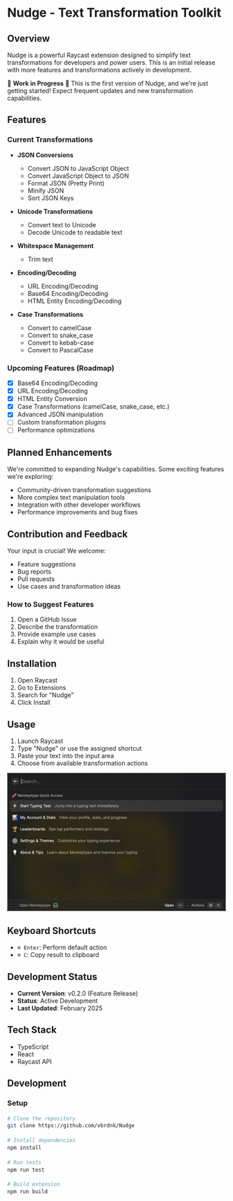 # Nudge - Text Transformation Toolkit

## Overview

Nudge is a powerful Raycast extension designed to simplify text transformations for developers and power users. This is
an initial release with more features and transformations actively in development.

🚧 **Work in Progress** 🚧
This is the first version of Nudge, and we're just getting started! Expect frequent updates and new transformation
capabilities.

## Features

### Current Transformations

- **JSON Conversions**

  - Convert JSON to JavaScript Object
  - Convert JavaScript Object to JSON
  - Format JSON (Pretty Print)
  - Minify JSON
  - Sort JSON Keys

- **Unicode Transformations**

  - Convert text to Unicode
  - Decode Unicode to readable text

- **Whitespace Management**

  - Trim text

- **Encoding/Decoding**

  - URL Encoding/Decoding
  - Base64 Encoding/Decoding
  - HTML Entity Encoding/Decoding

- **Case Transformations**

  - Convert to camelCase
  - Convert to snake_case
  - Convert to kebab-case
  - Convert to PascalCase

### Upcoming Features (Roadmap)

- [x] Base64 Encoding/Decoding
- [x] URL Encoding/Decoding
- [x] HTML Entity Conversion
- [x] Case Transformations (camelCase, snake_case, etc.)
- [x] Advanced JSON manipulation
- [ ] Custom transformation plugins
- [ ] Performance optimizations

## Planned Enhancements

We're committed to expanding Nudge's capabilities. Some exciting features we're exploring:

- Community-driven transformation suggestions
- More complex text manipulation tools
- Integration with other developer workflows
- Performance improvements and bug fixes

## Contribution and Feedback

Your input is crucial! We welcome:

- Feature suggestions
- Bug reports
- Pull requests
- Use cases and transformation ideas

### How to Suggest Features

1. Open a GitHub Issue
2. Describe the transformation
3. Provide example use cases
4. Explain why it would be useful

## Installation

1. Open Raycast
2. Go to Extensions
3. Search for "Nudge"
4. Click Install

## Usage

1. Launch Raycast
2. Type "Nudge" or use the assigned shortcut
3. Paste your text into the input area
4. Choose from available transformation actions

![Screenshot of Nudge Extension](/assets/screenshot.png)

## Keyboard Shortcuts

- `⌘ Enter`: Perform default action
- `⌘ C`: Copy result to clipboard

## Development Status

- **Current Version**: v0.2.0 (Feature Release)
- **Status**: Active Development
- **Last Updated**: February 2025

## Tech Stack

- TypeScript
- React
- Raycast API

## Development

### Setup

```bash
# Clone the repository
git clone https://github.com/vbrdnk/Nudge

# Install dependencies
npm install

# Run tests
npm run test

# Build extension
npm run build
```
